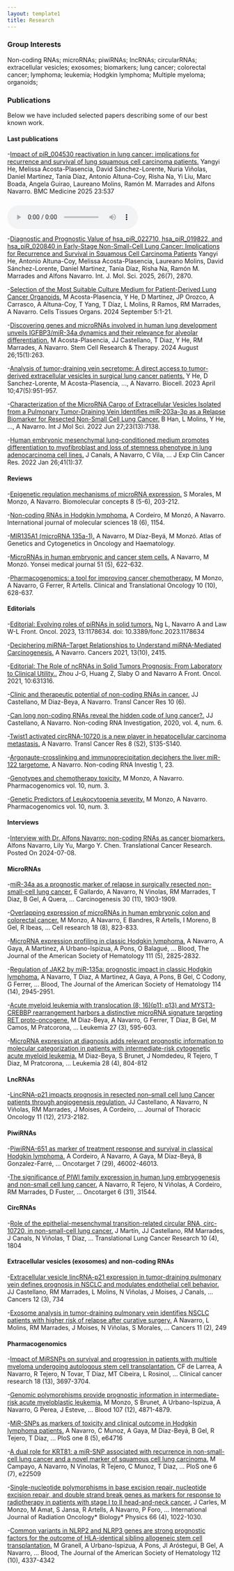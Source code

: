 ```yaml
---
layout: template1
title: Research
---
```


### Group Interests

Non-coding RNAs; microRNAs; piwiRNAs; lncRNAs; circularRNAs; extracellular vesicles; exosomes; biomarkers; lung cancer; colorectal cancer; lymphoma; leukemia; Hodgkin lymphoma; Multiple myeloma; organoids;

### Publications

Below we have included selected papers describing some of our best known work.



#### Last publications

-[Impact of piR_004530 reactivation in lung cancer: implications for recurrence and survival of lung squamous cell carcinoma patients.](https://bmcmedicine.biomedcentral.com/articles/10.1186/s12916-025-04342-1)
Yangyi He, Melissa Acosta-Plasencia, David Sánchez-Lorente, Nuria Viñolas, Daniel Martinez, Tania Díaz, Antonio Altuna-Coy, Risha Na, Yi Liu, Marc Boada, Angela Guirao, Laureano Molins, Ramón M. Marrades and Alfons Navarro. 
BMC Medicine 2025 23:537

<audio controls style="margin-top:10px;">
  <source src="Resumen_piR_004530.m4a" type="audio/mp4">
  Tu navegador no soporta el elemento de audio.
</audio>

-[Diagnostic and Prognostic Value of hsa_piR_022710, hsa_piR_019822, and hsa_piR_020840 in Early-Stage Non-Small-Cell Lung Cancer: Implications for Recurrence and Survival in Squamous Cell Carcinoma Patients](https://www.mdpi.com/1422-0067/26/7/2870)
Yangyi He, Antonio Altuna-Coy, Melissa Acosta-Plasencia, Laureano Molins, David Sánchez-Lorente, Daniel Martinez, Tania Díaz, Risha Na, Ramón M. Marrades and Alfons Navarro. 
Int. J. Mol. Sci. 2025, 26(7), 2870. 

-[Selection of the Most Suitable Culture Medium for Patient-Derived Lung Cancer Organoids.](https://karger.com/cto/article/doi/10.1159/000541274/912835/Selection-of-the-Most-Suitable-Culture-Medium-for)
M Acosta-Plasencia, Y He,  D Martínez,  JP Orozco,  A Carrasco, A Altuna-Coy, T Yang, T Díaz, L Molins, R Ramos, RM Marrades,  A Navarro.
Cells Tissues Organs. 2024 September 5:1-21. 

-[Discovering genes and microRNAs involved in human lung development unveils IGFBP3/miR-34a dynamics and their relevance for alveolar differentiation.](https://stemcellres.biomedcentral.com/articles/10.1186/s13287-024-03883-1)
M Acosta-Plasencia, JJ Castellano, T Diaz, Y He, RM Marrades, A Navarro.
Stem Cell Research & Therapy. 2024 August 26;15(1):263. 

-[Analysis of tumor-draining vein secretome: A direct access to tumor-derived extracellular vesicles in surgical lung cancer patients.](https://doi.org/10.32604/biocell.2023.027718)
Y He, D Sanchez-Lorente, M Acosta-Plasencia, ..., A Navarro.
Biocell. 2023 April 10;47(5):951-957. 

-[Characterization of the MicroRNA Cargo of Extracellular Vesicles Isolated from a Pulmonary Tumor-Draining Vein Identifies miR-203a-3p as a Relapse Biomarker for Resected Non-Small Cell Lung Cancer.](https://www.mdpi.com/1422-0067/23/13/7138)
B Han, L Molins, Y He, ..., A Navarro.
Int J Mol Sci. 2022 Jun 27;23(13):7138.

-[Human embryonic mesenchymal lung-conditioned medium promotes differentiation to myofibroblast and loss of stemness phenotype in lung adenocarcinoma cell lines.](https://jeccr.biomedcentral.com/articles/10.1186/s13046-021-02206-z) 
J Canals, A Navarro, C Vila, ...
J Exp Clin Cancer Res. 2022 Jan 26;41(1):37.  

#### Reviews

-[Epigenetic regulation mechanisms of microRNA expression.](https://pubmed.ncbi.nlm.nih.gov/29161231/)
S Morales, M Monzo, A Navarro.
Biomolecular concepts 8 (5-6), 203-212.

-[Non-coding RNAs in Hodgkin lymphoma.](https://pubmed.ncbi.nlm.nih.gov/28555062/)
A Cordeiro, M Monzó, A Navarro.
International journal of molecular sciences 18 (6), 1154.

-[MIR135A1 (microRNA 135a-1).](http://atlasgeneticsoncology.org/Genes/GC_MIR135A1.html)
A Navarro, M Díaz-Beyá, M Monzó.
Atlas of Genetics and Cytogenetics in Oncology and Haematology.

-[MicroRNAs in human embryonic and cancer stem cells.](https://www.ncbi.nlm.nih.gov/pmc/articles/PMC2908867/)
A Navarro, M Monzó.
Yonsei medical journal 51 (5), 622-632.

-[Pharmacogenomics: a tool for improving cancer chemotherapy.](https://pubmed.ncbi.nlm.nih.gov/18940743/)
M Monzo, A Navarro, G Ferrer, R Artells.
Clinical and Translational Oncology 10 (10), 628-637.

#### Editorials

-[Editorial: Evolving roles of piRNAs in solid tumors.](https://www.frontiersin.org/journals/oncology/articles/10.3389/fonc.2023.1178634/full)
Ng L, Navarro A and Law W-L 
Front. Oncol. 2023, 13:1178634. doi: 10.3389/fonc.2023.1178634

-[Deciphering miRNA–Target Relationships to Understand miRNA-Mediated Carcinogenesis.](https://www.mdpi.com/2072-6694/13/10/2415)
A Navarro.
Cancers 2021, 13(10), 2415.

-[Editorial: The Role of ncRNAs in Solid Tumors Prognosis: From Laboratory to Clinical Utility..](https://www.frontiersin.org/articles/10.3389/fonc.2020.631316/full)
Zhou J-G, Huang Z, Slaby O and Navarro A 
Front. Oncol. 2021, 10:631316. 

-[Clinic and therapeutic potential of non-coding RNAs in cancer.](https://tcr.amegroups.com/article/view/48756)
JJ Castellano, M Diaz-Beya, A Navarro.
Transl Cancer Res 10 (6). 


-[Can long non-coding RNAs reveal the hidden code of lung cancer?.](https://ncri.amegroups.com/article/view/5871/html)
JJ Castellano, A Navarro.
Non-coding RNA Investigation, 2020, vol. 4, num. 6.

-[Twist1 activated circRNA-10720 is a new player in hepatocellular carcinoma metastasis.](https://tcr.amegroups.com/article/view/26206/html)
A Navarro.
Transl Cancer Res 8 (S2), S135-S140.

-[Argonaute-crosslinking and immunoprecipitation deciphers the liver miR-122 targetome.](https://ncri.amegroups.com/article/view/3924/4567)
A Navarro.
Non-coding RNA Investig 1, 23.

-[Genotypes and chemotherapy toxicity.](https://doi.org/10.2217/14622416.10.3.335)
M Monzo, A Navarro.
Pharmacogenomics vol. 10, num. 3. 

-[Genetic Predictors of Leukocytopenia severity.](https://doi.org/10.2217/14622416.10.3.335)
M Monzo, A Navarro.
Pharmacogenomics vol. 10, num. 3. 

#### Interviews

-[Interview with Dr. Alfons Navarro: non-coding RNAs as cancer biomarkers.](https://tcr.amegroups.org/post/view/interview-with-dr-alfons-navarro-non-coding-rnas-as-cancer-biomarkers)
Alfons Navarro, Lily Yu, Margo Y. Chen.
Translational Cancer Research. Posted On 2024-07-08.

#### MicroRNAs

-[miR-34a as a prognostic marker of relapse in surgically resected non-small-cell lung cancer.](https://academic.oup.com/carcin/article/30/11/1903/2629506?login=true)
E Gallardo, A Navarro, N Vinolas, RM Marrades, T Diaz, B Gel, A Quera, ...
Carcinogenesis 30 (11), 1903-1909.

-[Overlapping expression of microRNAs in human embryonic colon and colorectal cancer.](https://www.nature.com/articles/cr200881)
M Monzo, A Navarro, E Bandres, R Artells, I Moreno, B Gel, R Ibeas, ...
Cell research 18 (8), 823-833.

-[MicroRNA expression profiling in classic Hodgkin lymphoma.](https://ashpublications.org/blood/article/111/5/2825/109935/MicroRNA-expression-profiling-in-classic-Hodgkin)
A Navarro, A Gaya, A Martinez, A Urbano-Ispizua, A Pons, O Balagué, ...
Blood, The Journal of the American Society of Hematology 111 (5), 2825-2832.

-[Regulation of JAK2 by miR-135a: prognostic impact in classic Hodgkin lymphoma.](https://ashpublications.org/blood/article/114/14/2945/107846/Regulation-of-JAK2-by-miR-135a-prognostic-impact)
A Navarro, T Diaz, A Martinez, A Gaya, A Pons, B Gel, C Codony, G Ferrer, ...
Blood, The Journal of the American Society of Hematology 114 (14), 2945-2951.

-[Acute myeloid leukemia with translocation (8; 16)(p11; p13) and MYST3-CREBBP rearrangement harbors a distinctive microRNA signature targeting RET proto-oncogene.](https://www.nature.com/articles/leu2012278)
M Diaz-Beya, A Navarro, G Ferrer, T Diaz, B Gel, M Camos, M Pratcorona, ...
Leukemia 27 (3), 595-603.

-[MicroRNA expression at diagnosis adds relevant prognostic information to molecular categorization in patients with intermediate-risk cytogenetic acute myeloid leukemia.](https://www.nature.com/articles/leu2013281)
M Diaz-Beya, S Brunet, J Nomdedeu, R Tejero, T Diaz, M Pratcorona, ...
Leukemia 28 (4), 804-812

#### LncRNAs

-[LincRNA-p21 impacts prognosis in resected non–small cell lung Cancer patients through angiogenesis regulation.](https://www.jto.org/article/S1556-0864(16)30692-X/fulltext)
JJ Castellano, A Navarro, N Viñolas, RM Marrades, J Moises, A Cordeiro, ...
Journal of Thoracic Oncology 11 (12), 2173-2182.

#### PiwiRNAs

-[PiwiRNA-651 as marker of treatment response and survival in classical Hodgkin lymphoma.](https://www.oncotarget.com/article/10015/text/)
A Cordeiro, A Navarro, A Gaya, M Díaz-Beyá, B Gonzalez-Farré, ...
Oncotarget 7 (29), 46002-46013.

-[The significance of PIWI family expression in human lung embryogenesis and non-small cell lung cancer.](https://www.oncotarget.com/article/3003/text/)
A Navarro, R Tejero, N Viñolas, A Cordeiro, RM Marrades, D Fuster, ...
Oncotarget 6 (31), 31544.

#### CircRNAs

-[Role of the epithelial-mesenchymal transition-related circular RNA, circ-10720, in non-small-cell lung cancer.](https://pubmed.ncbi.nlm.nih.gov/34012794/)
J Martín, JJ Castellano, RM Marrades, J Canals, N Viñolas, T Díaz, ...
Translational Lung Cancer Research 10 (4), 1804



#### Extracellular vesicles (exosomes) and non-coding RNAs

-[Extracellular vesicle lincRNA-p21 expression in tumor-draining pulmonary vein defines prognosis in NSCLC and modulates endothelial cell behavior.](https://www.mdpi.com/2072-6694/12/3/734)
JJ Castellano, RM Marrades, L Molins, N Viñolas, J Moises, J Canals, ...
Cancers 12 (3), 734

-[Exosome analysis in tumor-draining pulmonary vein identifies NSCLC patients with higher risk of relapse after curative surgery.](https://www.mdpi.com/2072-6694/11/2/249)
A Navarro, L Molins, RM Marrades, J Moises, N Viñolas, S Morales, ...
Cancers 11 (2), 249


#### Pharmacogenomics

-[Impact of MiRSNPs on survival and progression in patients with multiple myeloma undergoing autologous stem cell transplantation.](https://aacrjournals.org/clincancerres/article/18/13/3697/287310/Impact-of-MiRSNPs-on-Survival-and-Progression-in)
CF de Larrea, A Navarro, R Tejero, N Tovar, T Díaz, MT Cibeira, L Rosinol, ...
Clinical cancer research 18 (13), 3697-3704.

-[Genomic polymorphisms provide prognostic information in intermediate-risk acute myeloblastic leukemia.](https://ashpublications.org/blood/article/107/12/4871/129260/Genomic-polymorphisms-provide-prognostic)
M Monzo, S Brunet, A Urbano-Ispizua, A Navarro, G Perea, J Esteve, ...
Blood 107 (12), 4871-4879.

-[MiR-SNPs as markers of toxicity and clinical outcome in Hodgkin lymphoma patients.](https://journals.plos.org/plosone/article?id=10.1371/journal.pone.0064716)
A Navarro, C Munoz, A Gaya, M Díaz-Beyá, B Gel, R Tejero, T Díaz, ...
PloS one 8 (5), e64716

-[A dual role for KRT81: a miR-SNP associated with recurrence in non-small-cell lung cancer and a novel marker of squamous cell lung carcinoma.](https://journals.plos.org/plosone/article?id=10.1371/journal.pone.0022509)
M Campayo, A Navarro, N Vinolas, R Tejero, C Munoz, T Diaz, ...
PloS one 6 (7), e22509

-[Single-nucleotide polymorphisms in base excision repair, nucleotide excision repair, and double strand break genes as markers for response to radiotherapy in patients with stage I to II head-and-neck cancer.](https://www.redjournal.org/article/S0360-3016(06)01121-7/fulltext)
J Carles, M Monzo, M Amat, S Jansa, R Artells, A Navarro, P Foro, ...
International Journal of Radiation Oncology* Biology* Physics 66 (4), 1022-1030.

-[Common variants in NLRP2 and NLRP3 genes are strong prognostic factors for the outcome of HLA-identical sibling allogeneic stem cell transplantation.](https://ashpublications.org/blood/article/112/10/4337/24611/Common-variants-in-NLRP2-and-NLRP3-genes-are)
M Granell, A Urbano-Ispizua, A Pons, JI Aróstegui, B Gel, A Navarro, ...
Blood, The Journal of the American Society of Hematology 112 (10), 4337-4342











